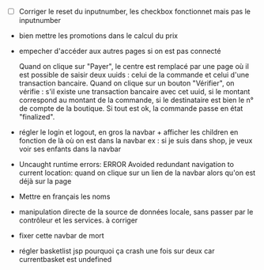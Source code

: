 - [ ] Corriger le reset du inputnumber, les checkbox fonctionnet mais pas le inputnumber
- bien mettre les promotions dans le calcul du prix
- empecher d'accéder aux autres pages si on est pas connecté

  Quand on clique sur "Payer", le centre est remplacé par une page où il est possible de saisir deux uuids : celui de la
  commande et celui d'une transaction bancaire. Quand on clique sur un bouton "Vérifier", on vérifie :
  s'il existe une transaction bancaire avec cet uuid,
  si le montant correspond au montant de la commande,
  si le destinataire est bien le n° de compte de la boutique.
  Si tout est ok, la commande passe en état "finalized".

- régler le login et logout, en gros la navbar + afficher les children en fonction de là où on est dans la navbar ex :
  si je suis dans shop, je veux voir ses enfants dans la navbar
- Uncaught runtime errors:
  ERROR
  Avoided redundant navigation to current location:   quand on clique sur un lien de la navbar alors qu'on est déjà sur
  la page

- Mettre en français les noms
- manipulation directe de la source de données locale, sans passer par le contrôleur et les services. à corriger
- fixer cette navbar de mort
- régler basketlist jsp pourquoi ça crash une fois sur deux car currentbasket est undefined